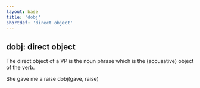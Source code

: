 ```yaml
---
layout: base
title: 'dobj'
shortdef: 'direct object'
---
```


## dobj: direct object

The direct object of a VP is the noun phrase which is the (accusative)
object of the verb.

<div class="sd-parse">
She gave me a raise
dobj(gave, raise)
</div>
